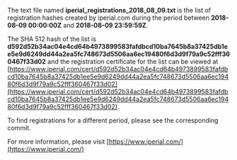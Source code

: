 The text file named **iperial_registrations_2018_08_09.txt** is the list of registration hashes created by iperial.com during the period between **2018-08-09 00:00:00Z** and **2018-08-09 23:59:59Z**.

The SHA 512 hash of the list is **d592d52b34ac04e4cd64b4973899583fafdbcd10ba7645b8a37425db1ee5e9d6249dd44a2ea5fc748673d5506aa6ec19480f6d3d9f79a9c52fff360467f33d02** and the registration certificate for the list can be viewed at [https://www.iperial.com/cert/d592d52b34ac04e4cd64b4973899583fafdbcd10ba7645b8a37425db1ee5e9d6249dd44a2ea5fc748673d5506aa6ec19480f6d3d9f79a9c52fff360467f33d02](https://www.iperial.com/cert/d592d52b34ac04e4cd64b4973899583fafdbcd10ba7645b8a37425db1ee5e9d6249dd44a2ea5fc748673d5506aa6ec19480f6d3d9f79a9c52fff360467f33d02).

To find registrations for a different period, please see the corresponding commit.

For more information, please visit [https://www.iperial.com/](https://www.iperial.com/)
